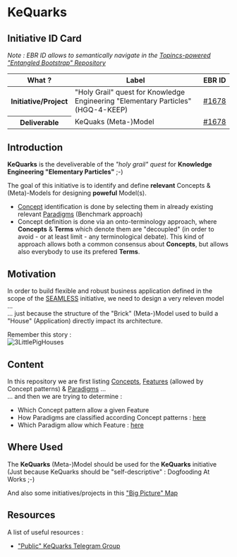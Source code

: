 
KeQuarks
==

Initiative ID Card
-
_Note : EBR ID allows to semantically navigate in the <a href="https://www.topincs.com/EntangledBootstrap/">Topincs-powered "Entangled Bootstrap" Repository</a>_

<table>
    <thead>
        <tr>
            <th>What ?</th>
            <th>Label</th>
            <th>EBR ID</th>
        </tr>
    </thead>
    <tbody>
        <tr>
            <th>Initiative/Project</th>
            <td>"Holy Grail" quest for Knowledge Engineering "Elementary Particles" (HGQ-4-KEEP)</td>
            <td><a href="https://www.topincs.com/EntangledBootstrap/1678">#1678</a></td>
        </tr>
        <tr>
            <th>Deliverable</th>
            <td>KeQuaks (Meta-)Model</td>
            <td><a href="https://www.topincs.com/EntangledBootstrap/1678">#1678</a></td>
        </tr>
    </tbody>
</table>

Introduction
-
__KeQuarks__ is the develiverable of the _"holy grail" quest_ for __Knowledge Engineering "Elementary Particles"__ ;-)

The goal of this initiative is to identify and define __relevant__ Concepts & (Meta)-Models for designing __poweful__ Model(s).
* <a href="https://github.com/iPlumb3r/KeQuarks/tree/master/Concepts">Concept</a> identification is done by selecting them in already existing relevant <a href="https://github.com/iPlumb3r/KeQuarks/tree/master/Paradigms">Paradigms</a> (Benchmark approach)
* Concept definition is done via an onto-terminology approach, where __Concepts__ & __Terms__ which denote them are "decoupled" (in order to avoid - or at least limit - any terminological debate). This kind of approach allows both a common consensus about __Concepts__, but allows also everybody to use its prefered __Terms__. 


Motivation
-
In order to build flexible and robust business application defined in the scope of the <a href="https://github.com/iPlumb3r/BigPicture">SEAMLESS</a> initiative, we need to design a very releven model ...   
... just because the structure of the "Brick" (Meta-)Model used to build a "House" (Application) directly impact its architecture.

Remember this story :   
![3LittlePigHouses](https://github.com/iPlumb3r/KeQuarks/blob/master/images/3LittlePigsHouse.jpeg)

Content
-
In this repository we are first listing <a href="https://github.com/iPlumb3r/KeQuarks/tree/master/Concepts">Concepts</a>, <a href="https://github.com/iPlumb3r/KeQuarks/tree/master/Features">Features</a> (allowed by Concept patterns) & <a href="https://github.com/iPlumb3r/KeQuarks/tree/master/Paradigms">Paradigms</a> ...   
... and then we are trying to determine :
* Which Concept pattern allow a given Feature
* How Paradigms are classified according Concept patterns : <a href="https://github.com/iPlumb3r/KeQuarks/blob/master/Concepts_x_Paradigms.md">here</a>
* Which Paradigm allow which Feature : <a href="https://github.com/iPlumb3r/KeQuarks/blob/master/Features_x_Paradigms.md">here</a>




Where Used
-
The __KeQuarks__ (Meta-)Model should be used for the __KeQuarks__ initiative (Just because KeQuarks should be "self-descriptive" : Dogfooding At Works ;-)

And also some initiatives/projects in this <a href="http://hubject.net/iPlumb3r/GitHub/BigPicture.html">"Big Picture" Map</a>

Resources
-
A list of useful resources :  
* <a href="https://t.me/KeQuarks">"Public" KeQuarks Telegram Group</a>  
